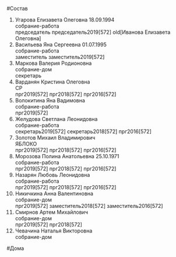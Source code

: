 #Состав  
1. Угарова Елизавета Олеговна 18.09.1994  
    собрание-работа  
    председатель председатель2019[572] old[Иванова Елизавета Олеговна]  
2. Васильева Яна Сергеевна 01.07.1995  
    собрание-работа  
    заместитель заместитель2019[572]  
3. Маркова Валерия Родионовна  
    собрание-дом  
    секретарь  
4. Варданян Кристина Олеговна  
    СР  
    прг2019[572] прг2018[572] прг2016[572]  
5. Волокитина Яна Вадимовна  
    собрание-работа  
    прг2019[572]  
6. Желудова Светлана Леонидовна  
    собрание-работа  
    секретарь2019[572] секретарь2018[572] прг2016[572]  
7. Золотов Михаил Владимирович  
    ЯБЛОКО  
    прг2019[572] прг2018[572] прг2016[572]  
8. Морозова Полина Анатольевна 25.10.1971  
    собрание-работа  
    прг2019[572] прг2018[572] прг2016[572]  
9. Назарян Любовь Леонидовна  
    собрание-работа  
    прг2019[572] прг2018[572] прг2016[572]  
10. Никичкина Анна Валентиновна  
    собрание-дом  
    прг2019[572] заместитель2018[572] заместитель2016[572]  
11. Смирнов Артем Михайлович  
    собрание-дом  
    прг2019[572] прг2018[572]  
12. Чевачина Наталья Викторовна  
    собрание-дом  
  
#Дома  
